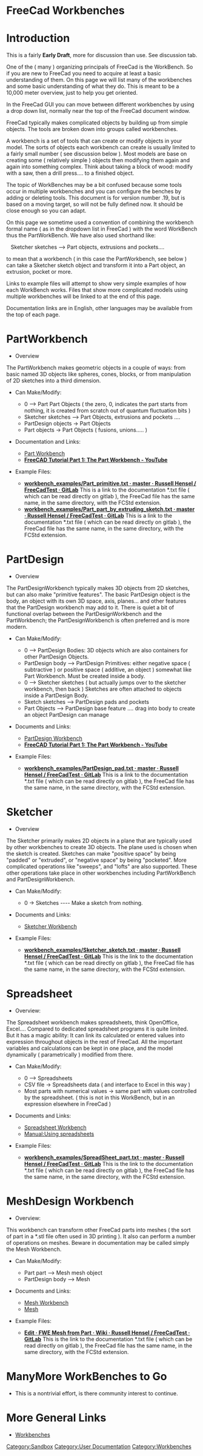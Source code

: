 # FreeCad Workbenches
# Introduction

This is a fairly **Early Draft**, more for discussion than use. See discussion tab.

One of the ( many ) organizing principals of FreeCad is the WorkBench. So if you are new to FreeCad you need to acquire at least a basic understanding of them. On this page we will list many of the workbenches and some basic understanding of what they do. This is meant to be a 10,000 meter overview, just to help you get oriented.

In the FreeCad GUI you can move between different workbenches by using a drop down list, normally near the top of the FreeCad document window.

FreeCad typically makes complicated objects by building up from simple objects. The tools are broken down into groups called workbenches.

A workbench is a set of tools that can create or modify objects in your model. The sorts of objects each workbench can create is usually limited to a fairly small number ( see discussion below ). Most models are base on creating some ( relatively simple ) objects then modifying them again and again into something complex. Think about taking a block of wood: modify with a saw, then a drill press\.... to a finished object.

The topic of WorkBenches may be a bit confused because some tools occur in multiple workbenches and you can configure the benches by adding or deleting tools. This document is for version number .19, but is based on a moving target, so will not be fully defined now. It should be close enough so you can adapt.

On this page we sometime used a convention of combining the workbench formal name ( as in the dropdown list in FreeCad ) with the word WorkBench thus the PartWorkBench. We have also used shorthand like:

   Sketcher sketches --> Part objects, extrusions and pockets....

to mean that a workbench ( in this case the PartWorkbench, see below ) can take a Sketcher sketch object and transform it into a Part object, an extrusion, pocket or more.

Links to example files will attempt to show very simple examples of how each WorkBench works. Files that show more complicated models using multiple workbenches will be linked to at the end of this page.

Documentation links are in English, other languages may be available from the top of each page.

# PartWorkbench

-   Overview

The PartWorkbench makes geometric objects in a couple of ways: from basic named 3D objects like spheres, cones, blocks, or from manipulation of 2D sketches into a third dimension.

-   Can Make/Modify:
    -   0 \--\> Part Part Objects ( the zero, 0, indicates the part starts from nothing, it is created from scratch out of quantum fluctuation bits )
    -   Sketcher sketches \--\> Part Objects, extrusions and pockets \....
    -   PartDesign objects -\> Part Objects
    -   Part objects -\> Part Objects ( fusions, unions\..... )

-   Documentation and Links:
    -   [Part Workbench](Part_Workbench.md)
    -   **[FreeCAD Tutorial Part 1: The Part Workbench - YouTube](https://www.youtube.com/watch?v=izAB2ax3Mis)**

-   Example Files:
    -   **[workbench\_examples/Part\_primitive.txt · master · Russell Hensel / FreeCadTest · GitLab](https://gitlab.com/russhensel/freecadtest/-/blob/master/workbench_examples/Part_primitive.txt)** This is a link to the documentation \*.txt file ( which can be read directly on gitlab ), the FreeCad file has the same name, in the same directory, with the FCStd extension.
    -   **[workbench\_examples/Part\_part\_by\_extruding\_sketch.txt · master · Russell Hensel / FreeCadTest · GitLab](https://gitlab.com/russhensel/freecadtest/-/blob/master/workbench_examples/Part_part_by_extruding_sketch.txt)** This is a link to the documentation \*.txt file ( which can be read directly on gitlab ), the FreeCad file has the same name, in the same directory, with the FCStd extension.

# PartDesign

-   Overview

The PartDesignWorkbench typically makes 3D objects from 2D sketches, but can also make \"primitive features\". The basic PartDesign object is the body, an object with its own 3D space, axis, planes\... and other features that the PartDesign workbench may add to it. There is quiet a bit of functional overlap between the PartDesignWorkbench and the PartWorkbench; the PartDesignWorkbench is often preferred and is more modern.

-   Can Make/Modify:
    -   0 \--\> PartDesign Bodies: 3D objects which are also containers for other PartDesign Objects.
    -   PartDesign body \--\> PartDesign Primitives: either negative space ( subtractive ) or positive space ( additive, an object ) somewhat like Part Workbench. Must be created inside a body.
    -   0 \--\> Sketcher sketches ( but actually jumps over to the sketcher workbench, then back ) Sketches are often attached to objects inside a PartDesign Body.
    -   Sketch sketches \--\> PartDesign pads and pockets
    -   Part Objects \--\> PartDesign base feature \.... drag into body to create an object PartDesign can manage

-   Documents and Links:
    -   [PartDesign Workbench](PartDesign_Workbench.md)
    -   **[FreeCAD Tutorial Part 1: The Part Workbench - YouTube](https://www.youtube.com/watch?v=izAB2ax3Mis)**

-   Example Files:
    -   **[workbench\_examples/PartDesign\_pad.txt · master · Russell Hensel / FreeCadTest · GitLab](https://gitlab.com/russhensel/freecadtest/-/blob/master/workbench_examples/PartDesign_pad.txt)** This is a link to the documentation \*.txt file ( which can be read directly on gitlab ), the FreeCad file has the same name, in the same directory, with the FCStd extension.

# Sketcher

-   Overview

The Sketcher primarily makes 2D objects in a plane that are typically used by other workbenches to create 3D objects. The plane used is chosen when the sketch is created. Sketches can make \"positive space\" by being \"padded\" or \"extruded\", or \"negative space\" by being \"pocketed\". More complicated operations like \"sweeps\", and \"lofts\" are also supported. These other operations take place in other workbenches including PartWorkBench and PartDesignWorkbench.

-   Can Make/Modify:
    -   0 -\> Sketches \-\-\-- Make a sketch from nothing.

-   Documents and Links:
    -   [Sketcher Workbench](Sketcher_Workbench.md)

-   Example Files:
    -   **[workbench\_examples/Sketcher\_sketch.txt · master · Russell Hensel / FreeCadTest · GitLab](https://gitlab.com/russhensel/freecadtest/-/blob/master/workbench_examples/Sketcher_sketch.txt)** This is the link to the documentation \*.txt file ( which can be read directly on gitlab ), the FreeCad file has the same name, in the same directory, with the FCStd extension.

# Spreadsheet

-   Overview:

The Spreadsheet workbench makes spreadsheets, think OpenOffice, Excel\.... Compared to dedicated spreadsheet programs it is quite limited. But it has a magic ability: It can link its calculated or entered values into expression throughout objects in the rest of FreeCad. All the important variables and calculations can be kept in one place, and the model dynamically ( parametrically ) modified from there.

-   Can Make/Modify:
    -   0 \--\> Spreadsheets
    -   CSV file -\> Spreadsheets data ( and interface to Excel in this way )
    -   Most parts with numerical values -\> same part with values controlled by the spreadsheet. ( this is not in this WorkBench, but in an expression elsewhere in FreeCad )

-   Documents and Links:
    -   [Spreadsheet Workbench](Spreadsheet_Workbench.md)
    -   [Manual:Using spreadsheets](Manual:Using_spreadsheets.md)

-   Example Files:
    -   **[workbench\_examples/SpreadSheet\_part.txt · master · Russell Hensel / FreeCadTest · GitLab](https://gitlab.com/russhensel/freecadtest/-/blob/master/workbench_examples/SpreadSheet_part.txt)** This is the link to the documentation \*.txt file ( which can be read directly on gitlab ), the FreeCad file has the same name, in the same directory, with the FCStd extension.

# MeshDesign Workbench 

-   Overview:

This workbench can transform other FreeCad parts into meshes ( the sort of part in a \*.stl file often used in 3D printing ). It also can perform a number of operations on meshes. Beware in documentation may be called simply the Mesh Workbench.

-   Can Make/Modify:
    -   Part part \--\> Mesh mesh object
    -   PartDesign body \--\> Mesh

-   Documents and Links:
    -   [Mesh Workbench](Mesh_Workbench.md)
    -   [Mesh](Mesh.md)

-   Example Files:
    -   **[Edit · FWE Mesh from Part · Wiki · Russell Hensel / FreeCadTest · GitLab](https://gitlab.com/russhensel/freecadtest/-/wikis/FWE-Mesh-from-Part/edit)** This is the link to the documentation \*.txt file ( which can be read directly on gitlab ), the FreeCad file has the same name, in the same directory, with the FCStd extension.

# ManyMore WorkBenches to Go 

-   This is a nontrivial effort, is there community interest to continue.

# More General Links 

-   [Workbenches](Workbenches.md)

[Category:Sandbox](Category:Sandbox.md) [Category:User Documentation](Category:User_Documentation.md) [Category:Workbenches](Category:Workbenches.md)
